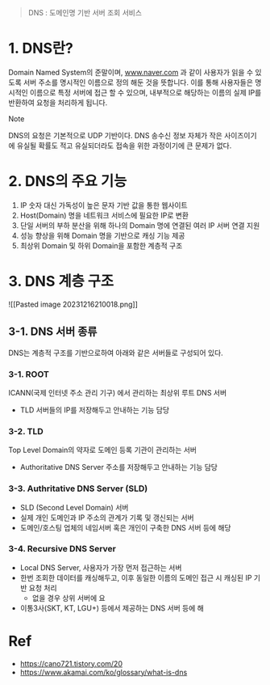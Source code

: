 > DNS : 도메인명 기반 서버 조회 서비스

# 1. DNS란?
Domain Named System의 준말이며, www.naver.com 과 같이 사용자가 읽을 수 있도록 서버 주소를 명시적인 이름으로 정의 해둔 것을 뜻합니다.
이를 통해 사용자들은 명시적인 이름으로 특정 서버에 접근 할 수 있으며, 내부적으로 해당하는 이름의 실제 IP를 반환하여 요청을 처리하게 됩니다.
>[!NOTE]
>DNS의 요청은 기본적으로 UDP 기반이다.
>DNS 송수신 정보 자체가 작은 사이즈이기에 유실될 확률도 적고 유실되더라도 접속을 위한 과정이기에 큰 문제가 없다.
# 2. DNS의 주요 기능
1. IP 숫자 대신 가독성이 높은 문자 기반 값을 통한 웹사이트 
2. Host(Domain) 명을 네트워크 서비스에 필요한 IP로 변환
3. 단일 서버의 부하 분산을 위해 하나의 Domain 명에 연결된 여러 IP 서버 연결 지원
4. 성능 향상을 위해 Domain 명을 기반으로 캐싱 기능 제공
5. 최상위 Domain 및 하위 Domain을 포함한 계층적 구조
# 3. DNS 계층 구조
![[Pasted image 20231216210018.png]]
## 3-1. DNS 서버 종류
DNS는 계층적 구조를 기반으로하여 아래와 같은 서버들로 구성되어 있다.
### 3-1. ROOT
ICANN(국제 인터넷 주소 관리 기구) 에서 관리하는 최상위 루트 DNS 서버
- TLD 서버들의 IP를 저장해두고 안내하는 기능 담당
### 3-2. TLD
Top Level Domain의 약자로 도메인 등록 기관이 관리하는 서버
- Authoritative DNS Server 주소를 저장해두고 안내하는 기능 담당
### 3-3. Authritative DNS Server (SLD)
- SLD (Second Level Domain) 서버
- 실제 개인 도메인과 IP 주소의 관계가 기록 및 갱신되는 서버
- 도메인/호스팅 업체의 네임서버 혹은 개인이 구축한 DNS 서버 등에 해당
### 3-4. Recursive DNS Server
- Local DNS Server, 사용자가 가장 먼저 접근하는 서버
- 한번 조회한 데이터를 캐싱해두고, 이후 동일한 이름의 도메인 접근 시 캐싱된 IP 기반 요청 처리
	- 없을 경우 상위 서버에 요
- 이통3사(SKT, KT, LGU+) 등에서 제공하는 DNS 서버 등에 해

# Ref
- https://cano721.tistory.com/20
- https://www.akamai.com/ko/glossary/what-is-dns